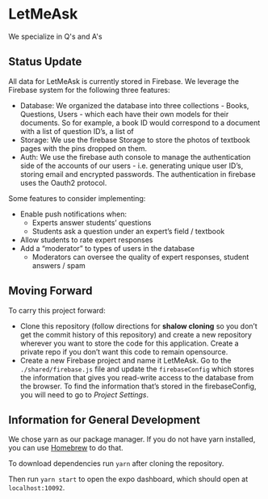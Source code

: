 # LetMeAsk
We specialize in Q's and A's

## Status Update

All data for LetMeAsk is currently stored in Firebase. We leverage the Firebase system for the following three features:
- Database: We organized the database into three collections - Books, Questions, Users - which each have their own models for their documents. So for example, a book ID would correspond to a document with a list of question ID’s, a list of 
- Storage: We use the firebase Storage to store the photos of textbook pages with the pins dropped on them.
- Auth: We use the firebase auth console to manage the authentication side of the accounts of our users - i.e. generating unique user ID’s, storing email and encrypted passwords. The authentication in firebase uses the Oauth2 protocol.

Some features to consider implementing:
- Enable push notifications when:
  - Experts answer students’ questions
  - Students ask a question under an expert’s field / textbook 
- Allow students to rate expert responses 
- Add a “moderator” to types of users in the database
  - Moderators can oversee the quality of expert responses, student answers / spam

## Moving Forward
To carry this project forward:
- Clone this repository (follow directions for **shalow cloning** so you don’t get the commit history of this repository) and create a new repository wherever you want to store the code for this application. Create a private repo if you don’t want this code to remain opensource.
- Create a new Firebase project and name it LetMeAsk. Go to the ```./shared/firebase.js``` file and update the ```firebaseConfig``` which stores the information that gives you read-write access to the database from the browser. To find the information that’s stored in the firebaseConfig, you will need to go to *Project Settings*.

## Information for General Development
We chose yarn as our package manager. If you do not have yarn installed, you can use [Homebrew](https://brew.sh/) to do that. 

To download dependencies run ```yarn``` after cloning the repository.

Then run ```yarn start``` to open the expo dashboard, which should open at ```localhost:10092```.